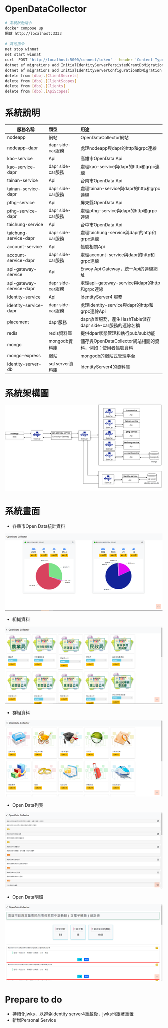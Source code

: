 # OpenDataCollector


``` Bash
# 系統啟動指令
docker compose up 
開啟 http://localhost:3333

# 其他指令
net stop winnat
net start winnat
curl  POST 'http://localhost:5000/connect/token' --header 'Content-Type: application/x-www-form-urlencoded' --data-urlencode 'client_id=client' --data-urlencode 'client_secret=secret' --data-urlencode 'scope=api1' --data-urlencode 'grant_type=client_credentials'
dotnet ef migrations add InitialIdentityServerPersistedGrantDbMigration -c PersistedGrantDbContext -o Data/Migrations/IdentityServer/PersistedGrantDb
dotnet ef migrations add InitialIdentityServerConfigurationDbMigration -c ConfigurationDbContext -o Data/Migrations/IdentityServer/ConfigurationDb
delete from [dbo].[ClientSecrets]
delete from [dbo].[ClientScopes]
delete from [dbo].[Clients]
delete from [dbo].[ApiScopes]
```
# 系統說明
| 服務名稱                 | 類型              | 用途                                                        |
| ------------------------ | :---------------- | :---------------------------------------------------------- |
| nodeapp                  | 網站              | OpenDataCollector網站                                       |
| nodeapp-dapr             | dapr side-car服務 | 處理nodeapp與dapr的http和grpc連線                           |
| kao-service              | Api               | 高雄市OpenData Api                                          |
| kao-service-dapr         | dapr side-car服務 | 處理kao-service與dapr的http和grpc連線                       |
| tainan-service           | Api               | 台南市OpenData Api                                          |
| tainan-service-dapr      | dapr side-car服務 | 處理tainan-service與dapr的http和grpc連線                    |
| pthg-service             | Api               | 屏東縣OpenData Api                                          |
| pthg-service-dapr        | dapr side-car服務 | 處理pthg-service與dapr的http和grpc連線                      |
| taichung-service         | Api               | 台中市OpenData Api                                          |
| taichung-service-dapr    | dapr side-car服務 | 處理taichung-service與dapr的http和grpc連線                  |
| account-service          | Api               | 帳號相關Api                                                 |
| account-service-dapr     | dapr side-car服務 | 處理account-service與dapr的http和grpc連線                   |
| api-gateway-service      | Api               | Envoy Api Gateway，統一Api的連線網址                   |
| api-gateway-service-dapr | dapr side-car服務 | 處理api-gateway-service與dapr的http和grpc連線               |
| identity-service         | Api               | IdentityServer4 服務                                        |
| identity-service-dapr    | dapr side-car服務 | 處理identity-service與dapr的http和grpc連線Api               |
| placement                | dapr服務          | dapr放置服務，產生HashTable儲存dapr side-car服務的連線名稱  |
| redis                    | redis資料庫       | 提供dpar狀態管理和執行pub/sub功能                           |
| mongo                    | mongodb資料庫     | 儲存與OpenDataCollector網站相關的資料，例如：使用者帳號資料 |
| mongo-express            | 網站              | mongodb的網站式管理平台                                     |
| identity-server-db       | sql server資料庫  | IdentityServer4的資料庫                                     |
# 系統架構圖

<center><img src="https://github.com/Benknightdark/OpenDataCollector/blob/main/screenshot/System.png?raw=true" />
</center>

# 系統畫面
- 各縣市Open Data統計資料
<center><img src="https://github.com/Benknightdark/OpenDataCollector/blob/main/screenshot/1.png?raw=true" />
</center>

- 組織資料
<center><img src="https://github.com/Benknightdark/OpenDataCollector/blob/main/screenshot/2.png?raw=true" />
</center>

- 群組資料
<center><img src="https://github.com/Benknightdark/OpenDataCollector/blob/main/screenshot/3.png?raw=true" />
</center>

- Open Data列表
<center><img src="https://github.com/Benknightdark/OpenDataCollector/blob/main/screenshot/4.png?raw=true" />
</center>

- Open Data明細
<center><img src="https://github.com/Benknightdark/OpenDataCollector/blob/main/screenshot/5.png?raw=true" />
</center>

# Prepare to do 
- 持續化jwks，以避免identity server4重啟後，jwks也跟著重置
- 新增Personal Service